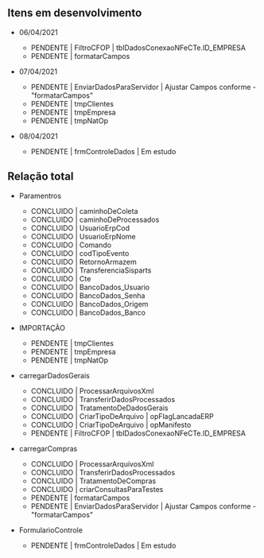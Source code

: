 

## Itens em desenvolvimento

* 06/04/2021
	* PENDENTE  | FiltroCFOP | tblDadosConexaoNFeCTe.ID_EMPRESA
	* PENDENTE  | formatarCampos

* 07/04/2021
	* PENDENTE  | EnviarDadosParaServidor | Ajustar Campos conforme - "formatarCampos"
	* PENDENTE | tmpClientes
	* PENDENTE | tmpEmpresa
	* PENDENTE | tmpNatOp

* 08/04/2021
	* PENDENTE  | frmControleDados | Em estudo


## Relação total

* Paramentros
	* CONCLUIDO | caminhoDeColeta
	* CONCLUIDO | caminhoDeProcessados
	* CONCLUIDO | UsuarioErpCod
	* CONCLUIDO | UsuarioErpNome
	* CONCLUIDO | Comando
	* CONCLUIDO | codTipoEvento
	* CONCLUIDO | RetornoArmazem
	* CONCLUIDO | TransferenciaSisparts
	* CONCLUIDO | Cte
	* CONCLUIDO | BancoDados_Usuario
	* CONCLUIDO | BancoDados_Senha
	* CONCLUIDO | BancoDados_Origem
	* CONCLUIDO | BancoDados_Banco

* IMPORTAÇÃO
	* PENDENTE | tmpClientes
	* PENDENTE | tmpEmpresa
	* PENDENTE | tmpNatOp

* carregarDadosGerais
	* CONCLUIDO | ProcessarArquivosXml
	* CONCLUIDO | TransferirDadosProcessados
	* CONCLUIDO | TratamentoDeDadosGerais
	* CONCLUIDO | CriarTipoDeArquivo | opFlagLancadaERP
	* CONCLUIDO | CriarTipoDeArquivo | opManifesto
	* PENDENTE  | FiltroCFOP | tblDadosConexaoNFeCTe.ID_EMPRESA

* carregarCompras
	* CONCLUIDO | ProcessarArquivosXml
	* CONCLUIDO | TransferirDadosProcessados
	* CONCLUIDO | TratamentoDeCompras
	* CONCLUIDO | criarConsultasParaTestes
	* PENDENTE  | formatarCampos
	* PENDENTE  | EnviarDadosParaServidor | Ajustar Campos conforme - "formatarCampos"

* FormularioControle
	* PENDENTE  | frmControleDados | Em estudo